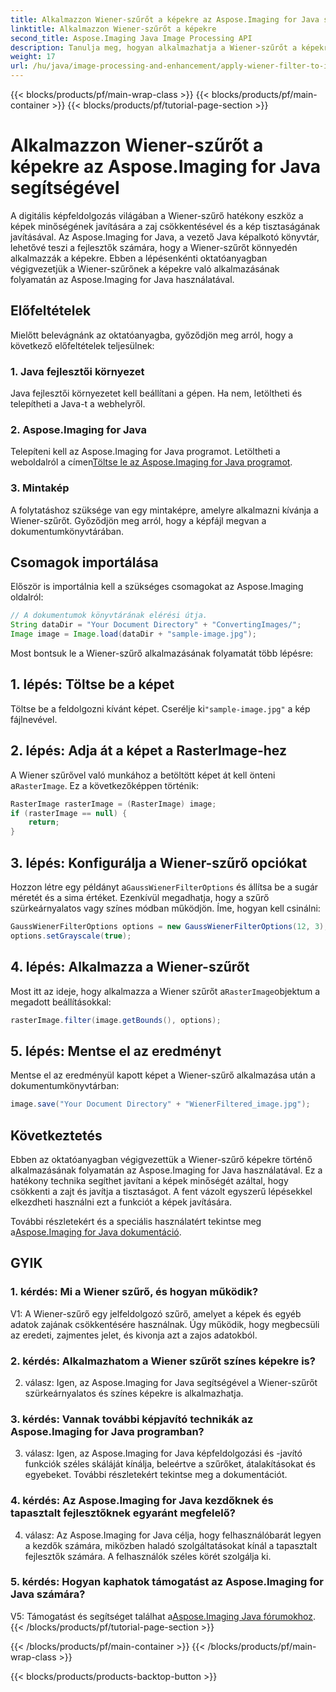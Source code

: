 ```yaml
---
title: Alkalmazzon Wiener-szűrőt a képekre az Aspose.Imaging for Java segítségével
linktitle: Alkalmazzon Wiener-szűrőt a képekre
second_title: Aspose.Imaging Java Image Processing API
description: Tanulja meg, hogyan alkalmazhatja a Wiener-szűrőt a képekre az Aspose.Imaging for Java segítségével, amely javítja a képminőséget és könnyedén csökkenti a zajt.
weight: 17
url: /hu/java/image-processing-and-enhancement/apply-wiener-filter-to-images/
---
```


{{< blocks/products/pf/main-wrap-class >}}
{{< blocks/products/pf/main-container >}}
{{< blocks/products/pf/tutorial-page-section >}}

# Alkalmazzon Wiener-szűrőt a képekre az Aspose.Imaging for Java segítségével


A digitális képfeldolgozás világában a Wiener-szűrő hatékony eszköz a képek minőségének javítására a zaj csökkentésével és a kép tisztaságának javításával. Az Aspose.Imaging for Java, a vezető Java képalkotó könyvtár, lehetővé teszi a fejlesztők számára, hogy a Wiener-szűrőt könnyedén alkalmazzák a képekre. Ebben a lépésenkénti oktatóanyagban végigvezetjük a Wiener-szűrőnek a képekre való alkalmazásának folyamatán az Aspose.Imaging for Java használatával.

## Előfeltételek

Mielőtt belevágnánk az oktatóanyagba, győződjön meg arról, hogy a következő előfeltételek teljesülnek:

### 1. Java fejlesztői környezet

Java fejlesztői környezetet kell beállítani a gépen. Ha nem, letöltheti és telepítheti a Java-t a webhelyről.

### 2. Aspose.Imaging for Java

Telepíteni kell az Aspose.Imaging for Java programot. Letöltheti a weboldalról a címen[Töltse le az Aspose.Imaging for Java programot](https://releases.aspose.com/imaging/java/).

### 3. Mintakép

A folytatáshoz szüksége van egy mintaképre, amelyre alkalmazni kívánja a Wiener-szűrőt. Győződjön meg arról, hogy a képfájl megvan a dokumentumkönyvtárában.

## Csomagok importálása

Először is importálnia kell a szükséges csomagokat az Aspose.Imaging oldalról:

```java
// A dokumentumok könyvtárának elérési útja.
String dataDir = "Your Document Directory" + "ConvertingImages/";
Image image = Image.load(dataDir + "sample-image.jpg");
```

Most bontsuk le a Wiener-szűrő alkalmazásának folyamatát több lépésre:

## 1. lépés: Töltse be a képet

 Töltse be a feldolgozni kívánt képet. Cserélje ki`"sample-image.jpg"` a kép fájlnevével.

## 2. lépés: Adja át a képet a RasterImage-hez

 A Wiener szűrővel való munkához a betöltött képet át kell önteni a`RasterImage`. Ez a következőképpen történik:

```java
RasterImage rasterImage = (RasterImage) image;
if (rasterImage == null) {
    return;
}
```

## 3. lépés: Konfigurálja a Wiener-szűrő opciókat

 Hozzon létre egy példányt a`GaussWienerFilterOptions` és állítsa be a sugár méretét és a sima értéket. Ezenkívül megadhatja, hogy a szűrő szürkeárnyalatos vagy színes módban működjön. Íme, hogyan kell csinálni:

```java
GaussWienerFilterOptions options = new GaussWienerFilterOptions(12, 3);
options.setGrayscale(true);
```

## 4. lépés: Alkalmazza a Wiener-szűrőt

 Most itt az ideje, hogy alkalmazza a Wiener szűrőt a`RasterImage`objektum a megadott beállításokkal:

```java
rasterImage.filter(image.getBounds(), options);
```

## 5. lépés: Mentse el az eredményt

Mentse el az eredményül kapott képet a Wiener-szűrő alkalmazása után a dokumentumkönyvtárban:

```java
image.save("Your Document Directory" + "WienerFiltered_image.jpg");
```

## Következtetés

Ebben az oktatóanyagban végigvezettük a Wiener-szűrő képekre történő alkalmazásának folyamatán az Aspose.Imaging for Java használatával. Ez a hatékony technika segíthet javítani a képek minőségét azáltal, hogy csökkenti a zajt és javítja a tisztaságot. A fent vázolt egyszerű lépésekkel elkezdheti használni ezt a funkciót a képek javítására.

 További részletekért és a speciális használatért tekintse meg a[Aspose.Imaging for Java dokumentáció](https://reference.aspose.com/imaging/java/).

## GYIK

### 1. kérdés: Mi a Wiener szűrő, és hogyan működik?

V1: A Wiener-szűrő egy jelfeldolgozó szűrő, amelyet a képek és egyéb adatok zajának csökkentésére használnak. Úgy működik, hogy megbecsüli az eredeti, zajmentes jelet, és kivonja azt a zajos adatokból.

### 2. kérdés: Alkalmazhatom a Wiener szűrőt színes képekre is?

2. válasz: Igen, az Aspose.Imaging for Java segítségével a Wiener-szűrőt szürkeárnyalatos és színes képekre is alkalmazhatja.

### 3. kérdés: Vannak további képjavító technikák az Aspose.Imaging for Java programban?

3. válasz: Igen, az Aspose.Imaging for Java képfeldolgozási és -javító funkciók széles skáláját kínálja, beleértve a szűrőket, átalakításokat és egyebeket. További részletekért tekintse meg a dokumentációt.

### 4. kérdés: Az Aspose.Imaging for Java kezdőknek és tapasztalt fejlesztőknek egyaránt megfelelő?

4. válasz: Az Aspose.Imaging for Java célja, hogy felhasználóbarát legyen a kezdők számára, miközben haladó szolgáltatásokat kínál a tapasztalt fejlesztők számára. A felhasználók széles körét szolgálja ki.

### 5. kérdés: Hogyan kaphatok támogatást az Aspose.Imaging for Java számára?

 V5: Támogatást és segítséget találhat a[Aspose.Imaging Java fórumokhoz](https://forum.aspose.com/).
{{< /blocks/products/pf/tutorial-page-section >}}

{{< /blocks/products/pf/main-container >}}
{{< /blocks/products/pf/main-wrap-class >}}

{{< blocks/products/products-backtop-button >}}
